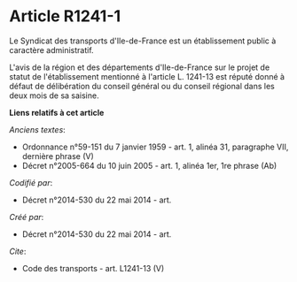 # Article R1241-1

Le Syndicat des transports d'Ile-de-France est un établissement public à caractère administratif. 

L'avis de la région et des départements d'Ile-de-France sur le projet de statut de l'établissement mentionné à l'article L.
1241-13 est réputé donné à défaut de délibération du conseil général ou du conseil régional dans les deux mois de sa saisine.

**Liens relatifs à cet article**

_Anciens textes_:

  - Ordonnance n°59-151 du 7 janvier 1959 - art. 1, alinéa 31, paragraphe VII, dernière phrase (V)
  - Décret n°2005-664 du 10 juin 2005 - art. 1, alinéa 1er, 1re phrase (Ab)

_Codifié par_:

  - Décret n°2014-530 du 22 mai 2014 - art.

_Créé par_:

  - Décret n°2014-530 du 22 mai 2014 - art.

_Cite_:

  - Code des transports - art. L1241-13 (V)
